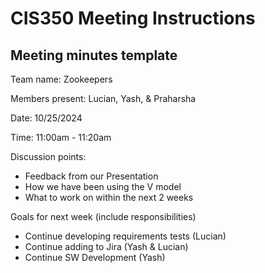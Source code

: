 # CIS350 Meeting Instructions

## Meeting minutes template

Team name: Zookeepers

Members present: Lucian, Yash, & Praharsha

Date: 10/25/2024

Time: 11:00am - 11:20am

Discussion points: 

* Feedback from our Presentation
* How we have been using the V model
* What to work on within the next 2 weeks

Goals for next week (include responsibilities)

* Continue developing requirements tests (Lucian)
* Continue adding to Jira (Yash & Lucian)
* Continue SW Development (Yash) 

